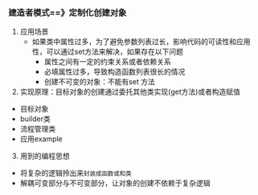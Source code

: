 ### 建造者模式==》定制化创建对象
1. 应用场景
    + 如果类中属性过多，为了避免参数列表过长，影响代码的可读性和应用性，可以通过set方法来解决，如果存在以下问题
      + 属性之间有一定的约束关系或者依赖关系
      + 必填属性过多，导致构造函数列表很长的情况
      + 创建不可变的对象：不能有set 方法   
2. 实现原理：目标对象的创建通过委托其他类实现(get方法)或者构造赋值
  + 目标对象
  + builder类
  + 流程管理类
  + 应用example
3. 用到的编程思想
  + 将复杂的逻辑拎出来`封装成函数或和类`
  + 解耦可变部分与不可变部分，让对象的创建不依赖于复杂逻辑